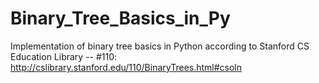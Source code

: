 # Binary_Tree_Basics_in_Py
Implementation of binary tree basics in Python according to Stanford CS Education Library -- #110: http://cslibrary.stanford.edu/110/BinaryTrees.html#csoln
